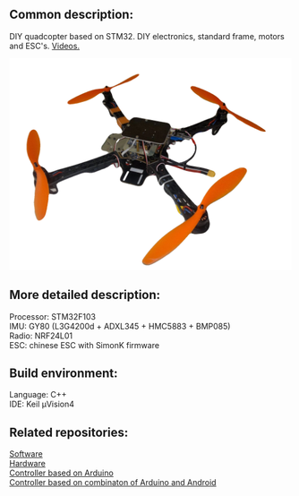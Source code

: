 ## Common description:

DIY quadcopter based on STM32. DIY electronics, standard frame, motors and ESC's. [Videos.](https://www.youtube.com/playlist?list=PLp3uHHNT_1wAUe_-DQOpaPoW9ktin12r7)

![alt text](images/bqcopter.png)

## More detailed description:

Processor: STM32F103  
IMU: GY80 (L3G4200d + ADXL345 + HMC5883 + BMP085)  
Radio: NRF24L01  
ESC: chinese ESC with SimonK firmware  

## Build environment:

Language: C++  
IDE: Keil µVision4

## Related repositories:

[Software](https://github.com/AntonEvmenenko/BQCopter-software)  
[Hardware](https://github.com/AntonEvmenenko/BQCopter-hardware)  
[Controller based on Arduino](https://github.com/AntonEvmenenko/BQCopter-controller-arduino)  
[Controller based on combinaton of Arduino and Android](https://github.com/AntonEvmenenko/BQCopter-controller-android)
